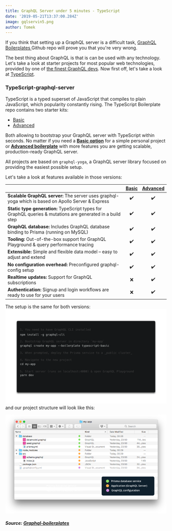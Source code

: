 ```yaml
---
title: GraphQL Server under 5 minutes - TypeScript
date: '2019-05-21T13:37:00.284Z'
image: gqlservin5.png
author: Tomek
---
```


If you think that setting up a GraphQL server is a difficult task, [GraphQL Boilerplates ](https://github.com/graphql-boilerplates) Github repo will prove you that you're very wrong.

The best thing about GraphQL is that is can be used with any technology. Let's take a look at starter projects for most popular web technologies, provided by one of [the finest GraphQL devs](https://github.com/orgs/graphql-boilerplates/people). Now first off, let's take a look at [TypeScript](https://www.typescriptlang.org/).

### **TypeScript-graphql-server**

TypeScript is a typed superset of JavaScript that compiles to plain JavaScript, which popularity constantly rising. The TypeScript Boilerplate repo contains two starter kits:

- [Basic](https://github.com/graphql-boilerplates/typescript-graphql-server/tree/master/basic)
- [Advanced](https://github.com/graphql-boilerplates/typescript-graphql-server/tree/master/advanced)

Both allowing to bootstrap your GraphQL server with TypeScript within seconds. No matter if you need a **[Basic option](https://github.com/graphql-boilerplates/typescript-graphql-server/tree/master/basic)** for a simple personal project or **[Advanced boilerplate](https://github.com/graphql-boilerplates/typescript-graphql-server/tree/master/advanced)** with more features you are getting scalable, production-ready GraphQL server.

All projects are based on `graphql-yoga`, a GraphQL server library focused on providing the easiest possible setup.

Let's take a look at features available in those versions:

||[Basic](https://github.com/graphql-boilerplates/typescript-graphql-server/tree/master/basic)|[Advanced](https://github.com/graphql-boilerplates/typescript-graphql-server/tree/master/advanced)|
|-|:----:|:--------:|
|**Scalable GraphQL server:** The server uses graphql-yoga which is based on Apollo Server & Express|✔️|✔️|
|**Static type generation:** TypeScript types for GraphQL queries & mutations are generated in a build step|✔️|✔️|
|**GraphQL database:** Includes GraphQL database binding to Prisma (running on MySQL)|✔️|✔️|
|**Tooling:** Out-of-the-box support for GraphQL Playground & query performance tracing|✔️|✔️|
|**Extensible:** Simple and flexible data model – easy to adjust and extend|✔️|✔️|
|**No configuration overhead:** Preconfigured graphql-config setup|✔️|✔️|
|**Realtime updates:** Support for GraphQL subscriptions|❌|✔️|
|**Authentication:** Signup and login workflows are ready to use for your users|❌|✔️|

The setup is the same for both versions:
![Setup](setup.png)
and our project structure will look like this:

![Project Structure](project.png)
##### Source: [Graphql-boilerplates](https://github.com/graphql-boilerplates/typescript-graphql-server)

